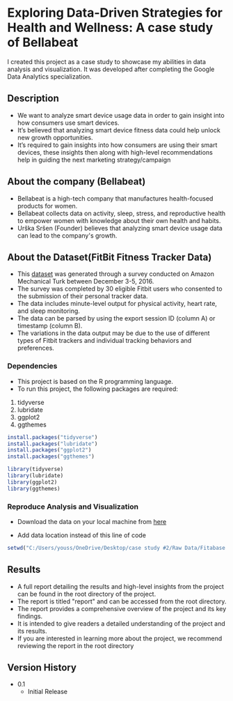 # Exploring Data-Driven Strategies for Health and Wellness: A case study of Bellabeat

I created this project as a case study to showcase my abilities in data analysis and visualization. It was developed after completing the Google Data Analytics specialization.

## Description

- We want to analyze smart device usage data in order to gain insight into how consumers
use smart devices.
- It’s believed that analyzing smart device fitness data could help unlock new growth opportunities.
- It’s required to gain insights into how consumers are using their smart devices,
these insights then along with high-level recommendations help in guiding the next
marketing strategy/campaign


## About the company (Bellabeat)

- Bellabeat is a high-tech company that manufactures health-focused products
for women.
- Bellabeat collects data on activity, sleep, stress, and reproductive health to empower women with knowledge about their own health and habits.
- Urška Sršen (Founder) believes that analyzing smart device usage data can lead to the company's growth.

## About the Dataset(FitBit Fitness Tracker Data)

- This [dataset]((https://www.kaggle.com/datasets/arashnic/fitbit)) was generated through a survey conducted on Amazon Mechanical Turk between December 3-5, 2016.
- The survey was completed by 30 eligible Fitbit users who consented to the submission of their personal tracker data.
- The data includes minute-level output for physical activity, heart rate, and sleep monitoring.
- The data can be parsed by using the export session ID (column A) or timestamp (column B).
- The variations in the data output may be due to the use of different types of Fitbit trackers and individual tracking behaviors and preferences.

### Dependencies

* This project is based on the R programming language.
* To run this project, the following packages are required:
1. tidyverse
2. lubridate
3. ggplot2
4. ggthemes

```r
install.packages("tidyverse")
install.packages("lubridate")
install.packages("ggplot2")
install.packages("ggthemes")

library(tidyverse)
library(lubridate)
library(ggplot2)
library(ggthemes)
```

### Reproduce Analysis and Visualization

- Download the data on your local machine from [here](https://www.kaggle.com/datasets/arashnic/fitbit)

- Add data location instead of this line of code 
```r
setwd("C:/Users/youss/OneDrive/Desktop/case study #2/Raw Data/Fitabase Data 4.12.16-5.12.16")

```

## Results
- A full report detailing the results and high-level insights from the project can be found in the root directory of the project.
- The report is titled "report" and can be accessed from the root directory.
- The report provides a comprehensive overview of the project and its key findings.
- It is intended to give readers a detailed understanding of the project and its results.
- If you are interested in learning more about the project, we recommend reviewing the report in the root directory

## Version History

* 0.1
    * Initial Release